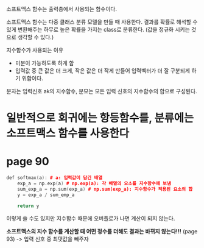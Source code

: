 소프트맥스 함수는 출력층에서 사용되는 함수이다.

소프트맥스 함수는 다중 클래스 분류 모델을 만들 때 사용한다.
결과를 확률로 해석할 수 있게 변환해주는 하무로 높은 확률을 가지는 class로 분류한다.
(값을 정규화 시키는 것으로 생각할 수 있다.)

지수함수가 사용되는 이유
- 미분이 가능하도록 하게 함
- 입력값 중 큰 값은 더 크게, 작은 값은 더 작게 만들어 입력벡터가 더 잘 구분되게 하기 위함이다.

분자는 입력신호 ak의 지수함수, 분모는 모든 입력 신호의 지수함수의 합으로 구성된다.

# 일반적으로 회귀에는 항등함수를, 분류에는 소프트맥스 함수를 사용한다
# page 90

```cpp
def softmax(a): # a: 입력값이 담긴 배열
    exp_a = np.exp(a) # np.exp(a): 각 배열의 요소를 지수함수에 보냄
    sum_exp_a = np.sum(exp_a) # np.sum(exp_a): 지수함수가 적용된 요소의 합
    y = exp_a / sum_emp_a

    return y
```

이렇게 쓸 수도 있지만 지수함수 때문에 오버플로가 나면 계산이 되지 않는다.

**소프트맥스의 지수 함수를 계산할 때 어떤 정수를 더해도 결과는 바뀌지 않는다!!!** (page 93)
-> 입력 신호 중 최댓값을 빼주자

